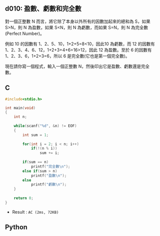 ## d010: 盈數、虧數和完全數
對一個正整數 N 而言，將它除了本身以外所有的因數加起來的總和為 S，如果 S>N，則 N 為盈數，如果 S<N，則 N 為虧數，而如果 S=N，則 N 為完全數(Perfect Number)。

例如 10 的因數有 1、2、5、10，1+2+5=8<10，因此10 為虧數，而 12 的因數有 1、2、3、4、6、12，1+2+3+4+6=16>12，因此 12 為盈數。至於 6 的因數有 1、2、3、6，1+2+3=6，所以 6 是完全數(它也是第一個完全數)。

現在請你寫一個程式，輸入一個正整數 N，然後印出它是盈數、虧數還是完全數。

## C
```C
#include<stdio.h>

int main(void)
{
	int n;
	
	while(scanf("%d", &n) != EOF)
	{
		int sum = 1;
		
		for(int i = 2; i < n; i++)
			if(!(n % i))
				sum += i;
				
		if(sum == n)
			printf("完全數\n");
		else if(sum > n)
			printf("盈數\n");
		else
			printf("虧數\n");
	}
	
	return 0;
} 
```
 * Result : `AC (2ms, 72KB)`

## Python
